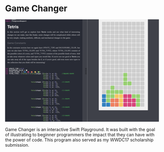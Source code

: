 # Game Changer
<p align="center"><img src="https://raw.githubusercontent.com/charlesHetterich/Game-Changer/master/Game Changer.png" alt="Game Changer Image"/></p>
Game Changer is an interactive Swift Playground. It was built with the goal of illustrating to beginner programmers the impact that they can have with the power of code. This program also served as my WWDC17 scholarship submission.
